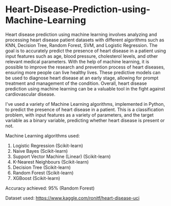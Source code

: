 # Heart-Disease-Prediction-using-Machine-Learning
Heart disease prediction using machine learning involves analyzing and processing heart disease patient datasets with different algorithms such as KNN, Decision Tree, Random Forest, SVM, and Logistic Regression. The goal is to accurately predict the presence of heart disease in a patient using input features such as age, blood pressure, cholesterol levels, and other relevant medical parameters. With the help of machine learning, it is possible to improve the research and prevention process of heart diseases, ensuring more people can live healthy lives. These predictive models can be used to diagnose heart disease at an early stage, allowing for prompt treatment and management of the condition. Overall, heart disease prediction using machine learning can be a valuable tool in the fight against cardiovascular disease.

I've used a variety of Machine Learning algorithms, implemented in Python, to predict the presence of heart disease in a patient. This is a classification problem, with input features as a variety of parameters, and the target variable as a binary variable, predicting whether heart disease is present or not.

Machine Learning algorithms used:

1. Logistic Regression (Scikit-learn)
2. Naive Bayes (Scikit-learn)
3. Support Vector Machine (Linear) (Scikit-learn)
4. K-Nearest Neighbours (Scikit-learn)
5. Decision Tree (Scikit-learn)
6. Random Forest (Scikit-learn)
7. XGBoost (Scikit-learn)


Accuracy achieved: 95% (Random Forest)

Dataset used: https://www.kaggle.com/ronitf/heart-disease-uci

